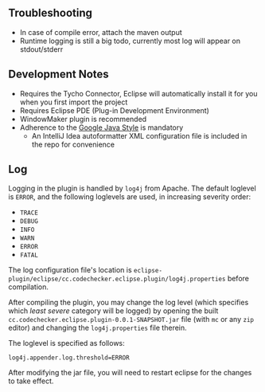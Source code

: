 
## Troubleshooting

* In case of compile error, attach the maven output
* Runtime logging is still a big todo, currently most log will appear on stdout/stderr

## Development Notes

* Requires the Tycho Connector, Eclipse will automatically install it for you when you first import the project
* Requires Eclipse PDE (Plug-in Development Environment)
* WindowMaker plugin is recommended
* Adherence to the [Google Java Style](https://google.github.io/styleguide/javaguide.html) is mandatory
    * An IntelliJ Idea autoformatter XML configuration file is included in the repo for convenience


## Log

Logging in the plugin is handled by `log4j` from Apache. The default loglevel is `ERROR`, and the following loglevels are used, in increasing severity order:

 * `TRACE`
 * `DEBUG`
 * `INFO`
 * `WARN`
 * `ERROR`
 * `FATAL`

The log configuration file's location is `eclipse-plugin/eclipse/cc.codechecker.eclipse.plugin/log4j.properties` before compilation.

After compiling the plugin, you may change the log level (which specifies which *least severe* category will be logged) by opening the built `cc.codechecker.eclipse.plugin-0.0.1-SNAPSHOT.jar` file (with `mc` or any `zip` editor) and changing the `log4j.properties` file therein.

The loglevel is specified as follows:

    log4j.appender.log.threshold=ERROR

After modifying the jar file, you will need to restart eclipse for the changes to take effect.
